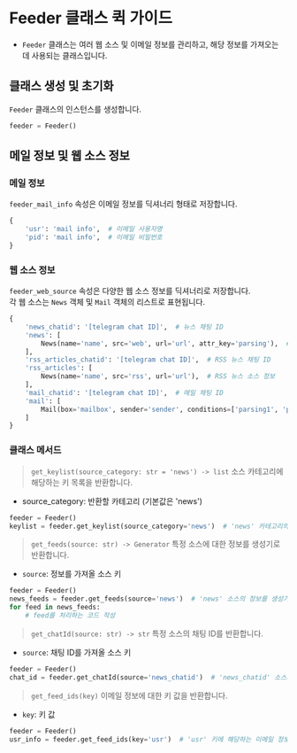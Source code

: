 # Feeder 클래스 퀵 가이드
- `Feeder` 클래스는 여러 웹 소스 및 이메일 정보를 관리하고, 해당 정보를 가져오는 데 사용되는 클래스입니다.

## 클래스 생성 및 초기화

`Feeder` 클래스의 인스턴스를 생성합니다.
```python
feeder = Feeder()
```

## 메일 정보 및 웹 소스 정보

### 메일 정보
`feeder_mail_info` 속성은 이메일 정보를 딕셔너리 형태로 저장합니다.

```python
{
    'usr': 'mail info',  # 이메일 사용자명
    'pid': 'mail info',  # 이메일 비밀번호
}
```
### 웹 소스 정보
`feeder_web_source` 속성은 다양한 웹 소스 정보를 딕셔너리로 저장합니다. <br>
각 웹 소스는 `News` 객체 및 `Mail` 객체의 리스트로 표현됩니다.

```python
{
    'news_chatid': '[telegram chat ID]',  # 뉴스 채팅 ID
    'news': [
        News(name='name', src='web', url='url', attr_key='parsing'),  # 웹 소스 정보
    ],
    'rss_articles_chatid': '[telegram chat ID]',  # RSS 뉴스 채팅 ID
    'rss_articles': [
        News(name='name', src='rss', url='url'),  # RSS 뉴스 소스 정보
    ],
    'mail_chatid': '[telegram chat ID]',  # 메일 채팅 ID
    'mail': [
        Mail(box='mailbox', sender='sender', conditions=['parsing1', 'parsing2']),  # 이메일 정보
    ]
}
```

### 클래스 메서드

> `get_keylist(source_category: str = 'news') -> list`
소스 카테고리에 해당하는 키 목록을 반환합니다.
- source_category: 반환할 카테고리 (기본값은 'news')
```python
feeder = Feeder()
keylist = feeder.get_keylist(source_category='news')  # 'news' 카테고리의 소스 키 목록을 반환합니다.
```
> `get_feeds(source: str) -> Generator`
특정 소스에 대한 정보를 생성기로 반환합니다.
- `source`: 정보를 가져올 소스 키
```python
feeder = Feeder()
news_feeds = feeder.get_feeds(source='news')  # 'news' 소스의 정보를 생성기로 반환합니다.
for feed in news_feeds:
    # feed를 처리하는 코드 작성
```

> `get_chatId(source: str) -> str`
특정 소스의 채팅 ID를 반환합니다.
- `source`: 채팅 ID를 가져올 소스 키
```python
feeder = Feeder()
chat_id = feeder.get_chatId(source='news_chatid')  # 'news_chatid' 소스의 채팅 ID를 반환합니다.
```

> `get_feed_ids(key)`
이메일 정보에 대한 키 값을 반환합니다.
- `key`: 키 값
``` python
feeder = Feeder()
usr_info = feeder.get_feed_ids(key='usr')  # 'usr' 키에 해당하는 이메일 정보를 반환합니다.
```
